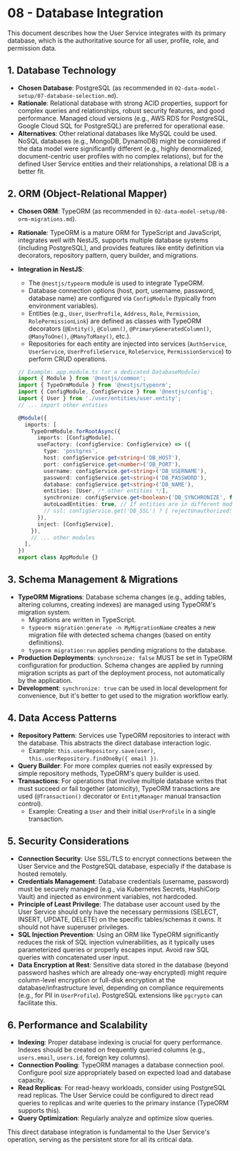 # 08 - Database Integration

This document describes how the User Service integrates with its primary database, which is the authoritative source for all user, profile, role, and permission data.

## 1. Database Technology

*   **Chosen Database**: PostgreSQL (as recommended in `02-data-model-setup/07-database-selection.md`).
*   **Rationale**: Relational database with strong ACID properties, support for complex queries and relationships, robust security features, and good performance. Managed cloud versions (e.g., AWS RDS for PostgreSQL, Google Cloud SQL for PostgreSQL) are preferred for operational ease.
*   **Alternatives**: Other relational databases like MySQL could be used. NoSQL databases (e.g., MongoDB, DynamoDB) might be considered if the data model were significantly different (e.g., highly denormalized, document-centric user profiles with no complex relations), but for the defined User Service entities and their relationships, a relational DB is a better fit.

## 2. ORM (Object-Relational Mapper)

*   **Chosen ORM**: TypeORM (as recommended in `02-data-model-setup/08-orm-migrations.md`).
*   **Rationale**: TypeORM is a mature ORM for TypeScript and JavaScript, integrates well with NestJS, supports multiple database systems (including PostgreSQL), and provides features like entity definition via decorators, repository pattern, query builder, and migrations.
*   **Integration in NestJS**:
    *   The `@nestjs/typeorm` module is used to integrate TypeORM.
    *   Database connection options (host, port, username, password, database name) are configured via `ConfigModule` (typically from environment variables).
    *   Entities (e.g., `User`, `UserProfile`, `Address`, `Role`, `Permission`, `RolePermissionLink`) are defined as classes with TypeORM decorators (`@Entity()`, `@Column()`, `@PrimaryGeneratedColumn()`, `@ManyToOne()`, `@ManyToMany()`, etc.).
    *   Repositories for each entity are injected into services (`AuthService`, `UserService`, `UserProfileService`, `RoleService`, `PermissionService`) to perform CRUD operations.

    ```typescript
    // Example: app.module.ts (or a dedicated DatabaseModule)
    import { Module } from '@nestjs/common';
    import { TypeOrmModule } from '@nestjs/typeorm';
    import { ConfigModule, ConfigService } from '@nestjs/config';
    import { User } from './user/entities/user.entity';
    // ... import other entities

    @Module({
      imports: [
        TypeOrmModule.forRootAsync({
          imports: [ConfigModule],
          useFactory: (configService: ConfigService) => ({
            type: 'postgres',
            host: configService.get<string>('DB_HOST'),
            port: configService.get<number>('DB_PORT'),
            username: configService.get<string>('DB_USERNAME'),
            password: configService.get<string>('DB_PASSWORD'),
            database: configService.get<string>('DB_NAME'),
            entities: [User, /* other entities */],
            synchronize: configService.get<boolean>('DB_SYNCHRONIZE', false), // false for production, true for dev
            autoLoadEntities: true, // If entities are in different modules
            // ssl: configService.get('DB_SSL') ? { rejectUnauthorized: false } : false, // For cloud DBs
          }),
          inject: [ConfigService],
        }),
        // ... other modules
      ],
    })
    export class AppModule {}
    ```

## 3. Schema Management & Migrations

*   **TypeORM Migrations**: Database schema changes (e.g., adding tables, altering columns, creating indexes) are managed using TypeORM's migration system.
    *   Migrations are written in TypeScript.
    *   `typeorm migration:generate -n MyMigrationName` creates a new migration file with detected schema changes (based on entity definitions).
    *   `typeorm migration:run` applies pending migrations to the database.
*   **Production Deployments**: `synchronize: false` MUST be set in TypeORM configuration for production. Schema changes are applied by running migration scripts as part of the deployment process, not automatically by the application.
*   **Development**: `synchronize: true` can be used in local development for convenience, but it's better to get used to the migration workflow early.

## 4. Data Access Patterns

*   **Repository Pattern**: Services use TypeORM repositories to interact with the database. This abstracts the direct database interaction logic.
    *   Example: `this.userRepository.save(user)`, `this.userRepository.findOneBy({ email })`.
*   **Query Builder**: For more complex queries not easily expressed by simple repository methods, TypeORM's query builder is used.
*   **Transactions**: For operations that involve multiple database writes that must succeed or fail together (atomicity), TypeORM transactions are used (`@Transaction()` decorator or `EntityManager` manual transaction control).
    *   Example: Creating a `User` and their initial `UserProfile` in a single transaction.

## 5. Security Considerations

*   **Connection Security**: Use SSL/TLS to encrypt connections between the User Service and the PostgreSQL database, especially if the database is hosted remotely.
*   **Credentials Management**: Database credentials (username, password) must be securely managed (e.g., via Kubernetes Secrets, HashiCorp Vault) and injected as environment variables, not hardcoded.
*   **Principle of Least Privilege**: The database user account used by the User Service should only have the necessary permissions (SELECT, INSERT, UPDATE, DELETE) on the specific tables/schemas it owns. It should not have superuser privileges.
*   **SQL Injection Prevention**: Using an ORM like TypeORM significantly reduces the risk of SQL injection vulnerabilities, as it typically uses parameterized queries or properly escapes input. Avoid raw SQL queries with concatenated user input.
*   **Data Encryption at Rest**: Sensitive data stored in the database (beyond password hashes which are already one-way encrypted) might require column-level encryption or full-disk encryption at the database/infrastructure level, depending on compliance requirements (e.g., for PII in `UserProfile`). PostgreSQL extensions like `pgcrypto` can facilitate this.

## 6. Performance and Scalability

*   **Indexing**: Proper database indexing is crucial for query performance. Indexes should be created on frequently queried columns (e.g., `users.email`, `users.id`, foreign key columns).
*   **Connection Pooling**: TypeORM manages a database connection pool. Configure pool size appropriately based on expected load and database capacity.
*   **Read Replicas**: For read-heavy workloads, consider using PostgreSQL read replicas. The User Service could be configured to direct read queries to replicas and write queries to the primary instance (TypeORM supports this).
*   **Query Optimization**: Regularly analyze and optimize slow queries.

This direct database integration is fundamental to the User Service's operation, serving as the persistent store for all its critical data.
